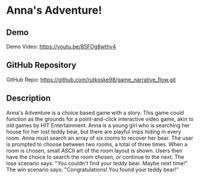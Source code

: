# Anna's Adventure!

## Demo
Demo Video: <https://youtu.be/85FOg8wthv4>

## GitHub Repository
GitHub Repo: <https://github.com/rutkoske98/game_narrative_flow.git>

## Description
Anna's Adventure is a choice based game with a story. This game could function as the grounds for a point-and-click interactive video game, akin to old games by HIT Entertainment. Anna is a young girl who is searching her house for her lost teddy bear, but there are playful imps hiding in every room. Anna must search an array of six rooms to recover her bear. The user is prompted to choose between two rooms, a total of three times. When a room is chosen, small ASCII art of the room layout is shown. Users then have the choice to search the room chosen, or continue to the next. The lose scenario says: "You couldn't find your teddy bear. Maybe next time!" The win scenario says: "Congratulations! You found your teddy bear!"